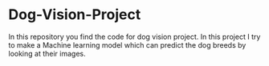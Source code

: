 # Dog-Vision-Project
In this repository you find the code for dog vision project. In this project I try to make a Machine learning model which can predict the dog breeds by looking at their images.

